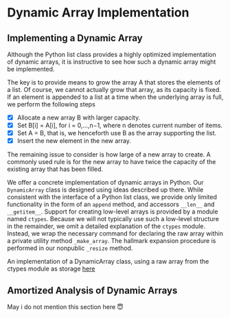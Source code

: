 # Dynamic Array Implementation

## Implementing a Dynamic Array

Although the Python list class provides a highly optimized implementation of dynamic arrays, it is instructive to see how such a dynamic array might be implemented.

The key is to provide means to grow the array A that stores the elements of a list. Of course, we cannot actually grow that array, as its capacity is fixed. If an element is appended to a list at a time when the underlying array is full, we perform the following steps

- [x] Allocate a new array B with larger capacity.
- [x] Set B[i] = A[i], for i = 0,...,n−1, where n denotes current number of items.
- [x] Set A = B, that is, we henceforth use B as the array supporting the list.
- [x] Insert the new element in the new array.

The remaining issue to consider is how large of a new array to create. A commonly used rule is for the new array to have twice the capacity of the existing array that has been filled.

We offer a concrete implementation of dynamic arrays in Python. Our `DynamicArray` class is designed using ideas described up there. While consistent with the interface of a Python list class, we provide only limited functionality in the form of an `append` method, and accessors `__len__` and `__getitem__`. Support for creating low-level arrays is provided by a module named `ctypes`. Because we will not typically use such a low-level structure in the remainder, we omit a detailed explanation of the `ctypes` module. Instead, we wrap the necessary command for declaring the raw array within a private utility method `_make_array`. The hallmark expansion procedure is performed in our nonpublic `_resize` method.

An implementation of a DynamicArray class, using a raw array from the ctypes module as storage [here](dynamic_array.py)

## Amortized Analysis of Dynamic Arrays

May i do not mention this section here 😇
